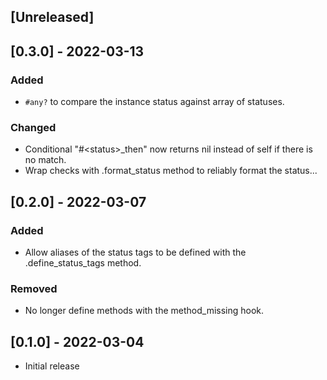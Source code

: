## [Unreleased]

## [0.3.0] - 2022-03-13

### Added

- `#any?` to compare the instance status against array of statuses.

### Changed

- Conditional "#&lt;status&gt;_then" now returns nil instead of self if there is no match.
- Wrap checks with .format_status method to reliably format the status...

## [0.2.0] - 2022-03-07

### Added

- Allow aliases of the status tags to be defined with the .define_status_tags
  method.

### Removed

- No longer define methods with the method_missing hook.

## [0.1.0] - 2022-03-04

- Initial release
